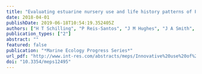 ```yaml
---
title: "Evaluating estuarine nursery use and life history patterns of Pomatomus saltatrix in eastern Australia"
date: 2018-04-01
publishDate: 2019-06-18T10:54:19.352405Z
authors: ["H T Schilling", "P Reis-Santos", "J M Hughes", "J A Smith", "Jason D Everett", "J Stewart", "B M Gillanders", "I M Suthers"]
publication_types: ["2"]
abstract: ""
featured: false
publication: "*Marine Ecology Progress Series*"
url_pdf: "http://www.int-res.com/abstracts/meps/Innovative%20use%20of%20sclerochronology%20in%20marine%20resource%20management/av7"
doi: "10.3354/meps12495"
---
```


